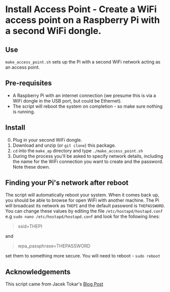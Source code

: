 # Install Access Point - Create a WiFi access point on a Raspberry Pi with a second WiFi dongle.

## Use
`make_access_point.sh` sets up the Pi with a second WiFi network acting as an access point.

## Pre-requisites
* A Raspberry Pi with an internet connection (we presume this is via a WiFi dongle in the USB port, but could be Ethernet).
* The script will reboot the system on completion - so make sure nothing is running.


## Install

0. Plug in your second WiFi dongle.
1. Download and unzip (or `git clone`) this package.
2. `cd` into the `make_ap` directory and type `./make_access_point.sh`
3. During the process you'll be asked to specify network details, including the name for the WiFi connection you want to create and the password. Note these down.

## Finding your Pi's network after reboot

The script will automatically reboot your system. When it comes back up, you should be able to browse for open WiFi with another machine. The Pi will broadcast its network as `THEPI` and the default password is `THEPASSWORD`.
You can change these values by editing the file `/etc/hostapd/hostapd.conf` e.g `sudo nano /etc/hostapd/hostapd.conf` and look for the following lines:

> ssid=THEPI

and

> wpa_passphrase=THEPASSWORD

set them to something more secure. You will need to reboot - `sudo reboot`


## Acknowledgements

This script came from Jacek Tokar's
[Blog Post](http://raspberry-at-home.com/hotspot-wifi-access-point/)
